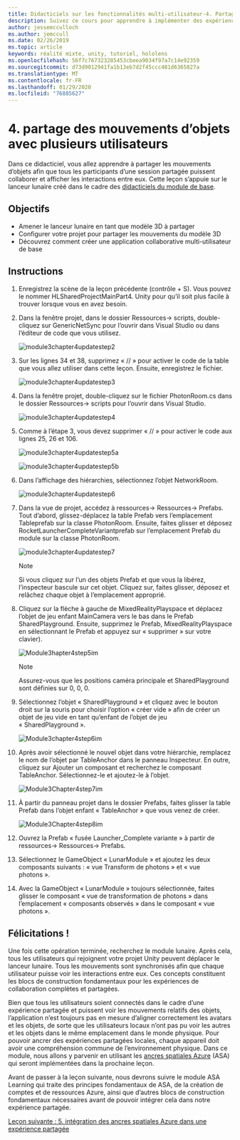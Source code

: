 ```yaml
---
title: Didacticiels sur les fonctionnalités multi-utilisateur-4. Partage des mouvements d’objets avec plusieurs utilisateurs
description: Suivez ce cours pour apprendre à implémenter des expériences partagées multi-utilisateur dans une application HoloLens 2.
author: jessemcculloch
ms.author: jemccull
ms.date: 02/26/2019
ms.topic: article
keywords: réalité mixte, unity, tutoriel, hololens
ms.openlocfilehash: 56f7c767323285453cbeea9034f97a7c14e92359
ms.sourcegitcommit: d73d9012941fa1b13eb7d2f45ccc481d6365827a
ms.translationtype: MT
ms.contentlocale: fr-FR
ms.lasthandoff: 01/29/2020
ms.locfileid: "76885627"
---
```

# <a name="4-sharing-object-movements-with-multiple-users"></a>4. partage des mouvements d’objets avec plusieurs utilisateurs

Dans ce didacticiel, vous allez apprendre à partager les mouvements d’objets afin que tous les participants d’une session partagée puissent collaborer et afficher les interactions entre eux. Cette leçon s’appuie sur le lanceur lunaire créé dans le cadre des [didacticiels du module de base](mrlearning-base.md).

## <a name="objectives"></a>Objectifs

- Amener le lanceur lunaire en tant que modèle 3D à partager
- Configurer votre projet pour partager les mouvements du modèle 3D
- Découvrez comment créer une application collaborative multi-utilisateur de base

## <a name="instructions"></a>Instructions

1. Enregistrez la scène de la leçon précédente (contrôle + S). Vous pouvez le nommer HLSharedProjectMainPart4. Unity pour qu’il soit plus facile à trouver lorsque vous en avez besoin.

2. Dans la fenêtre projet, dans le dossier Ressources-> scripts, double-cliquez sur GenericNetSync pour l’ouvrir dans Visual Studio ou dans l’éditeur de code que vous utilisez.  

    ![module3chapter4updatestep2](images/module3chapter4updatestep2.png)

3. Sur les lignes 34 et 38, supprimez « // » pour activer le code de la table que vous allez utiliser dans cette leçon. Ensuite, enregistrez le fichier.

    ![module3chapter4updatestep3](images/module3chapter4updatestep3.png)

4. Dans la fenêtre projet, double-cliquez sur le fichier PhotonRoom.cs dans le dossier Ressources-> scripts pour l’ouvrir dans Visual Studio.

    ![module3chapter4updatestep4](images/module3chapter4updatestep4.png)

5. Comme à l’étape 3, vous devez supprimer « // » pour activer le code aux lignes 25, 26 et 106.

    ![module3chapter4updatestep5a](images/module3chapter4updatestep5a.png)

    ![module3chapter4updatestep5b](images/module3chapter4updatestep5b.png)

6. Dans l’affichage des hiérarchies, sélectionnez l’objet NetworkRoom.

    ![module3chapter4updatestep6](images/module3chapter4updatestep6.png)

7. Dans la vue de projet, accédez à ressources-> Ressources-> Prefabs. Tout d’abord, glissez-déplacez la table Prefab vers l’emplacement Tableprefab sur la classe PhotonRoom. Ensuite, faites glisser et déposez RocketLauncherCompleteVariantprefab sur l’emplacement Prefab du module sur la classe PhotonRoom.

    ![module3chapter4updatestep7](images/module3chapter4updatestep7.png)

    >[!NOTE]
    >Si vous cliquez sur l’un des objets Prefab et que vous la libérez, l’inspecteur bascule sur cet objet. Cliquez sur, faites glisser, déposez et relâchez chaque objet à l’emplacement approprié.

8. Cliquez sur la flèche à gauche de MixedRealityPlayspace et déplacez l’objet de jeu enfant MainCamera vers le bas dans le Prefab SharedPlayground. Ensuite, supprimez le Prefab, MixedRealityPlayspace en sélectionnant le Prefab et appuyez sur « supprimer » sur votre clavier).

    ![Module3hapter4step5im](images/module3chapter4step5im.PNG)

    >[!NOTE]
    >Assurez-vous que les positions caméra principale et SharedPlayground sont définies sur 0, 0, 0.

9. Sélectionnez l’objet « SharedPlayground » et cliquez avec le bouton droit sur la souris pour choisir l’option « créer vide » afin de créer un objet de jeu vide en tant qu’enfant de l’objet de jeu « SharedPlayground ».

   ![Module3chapter4step6im](images/module3chapter4step6im.PNG)

10. Après avoir sélectionné le nouvel objet dans votre hiérarchie, remplacez le nom de l’objet par TableAnchor dans le panneau Inspecteur. En outre, cliquez sur Ajouter un composant et recherchez le composant TableAnchor. Sélectionnez-le et ajoutez-le à l’objet.

    ![Module3Chapter4step7im](images/module3chapter4step7im.PNG)

11. À partir du panneau projet dans le dossier Prefabs, faites glisser la table Prefab dans l’objet enfant « TableAnchor » que vous venez de créer.

    ![Module3Chapter4step8im](images/module3chapter4step8im.PNG)
   
12. Ouvrez la Prefab « fusée Launcher_Complete variante » à partir de ressources-> Ressources-> Prefabs.

13. Sélectionnez le GameObject « LunarModule » et ajoutez les deux composants suivants : « vue Transform de photons » et « vue photons ».

14. Avec la GameObject « LunarModule » toujours sélectionnée, faites glisser le composant « vue de transformation de photons » dans l’emplacement « composants observés » dans le composant « vue photons ».

## <a name="congratulations"></a>Félicitations !

Une fois cette opération terminée, recherchez le module lunaire. Après cela, tous les utilisateurs qui rejoignent votre projet Unity peuvent déplacer le lanceur lunaire.  Tous les mouvements sont synchronisés afin que chaque utilisateur puisse voir les interactions entre eux. Ces concepts constituent les blocs de construction fondamentaux pour les expériences de collaboration complètes et partagées.

Bien que tous les utilisateurs soient connectés dans le cadre d’une expérience partagée et puissent voir les mouvements relatifs des objets, l’application n’est toujours pas en mesure d’aligner correctement les avatars et les objets, de sorte que les utilisateurs locaux n’ont pas pu voir les autres et les objets dans le même emplacement dans le monde physique. Pour pouvoir ancrer des expériences partagées locales, chaque appareil doit avoir une compréhension commune de l’environnement physique. Dans ce module, nous allons y parvenir en utilisant les [ancres spatiales Azure](<https://azure.microsoft.com//services/spatial-anchors/>) (ASA) qui seront implémentées dans la prochaine leçon.

Avant de passer à la leçon suivante, nous devrons suivre le module ASA Learning qui traite des principes fondamentaux de ASA, de la création de comptes et de ressources Azure, ainsi que d’autres blocs de construction fondamentaux nécessaires avant de pouvoir intégrer cela dans notre expérience partagée.

[Leçon suivante : 5. intégration des ancres spatiales Azure dans une expérience partagée](mrlearning-sharing(photon)-ch5.md)
